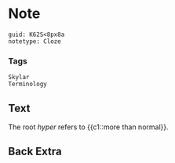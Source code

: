 # Note
```
guid: K62S<8px8a
notetype: Cloze
```

### Tags
```
Skylar
Terminology
```

## Text
The root <i>hyper</i> refers to {{c1::more than normal}}.

## Back Extra

